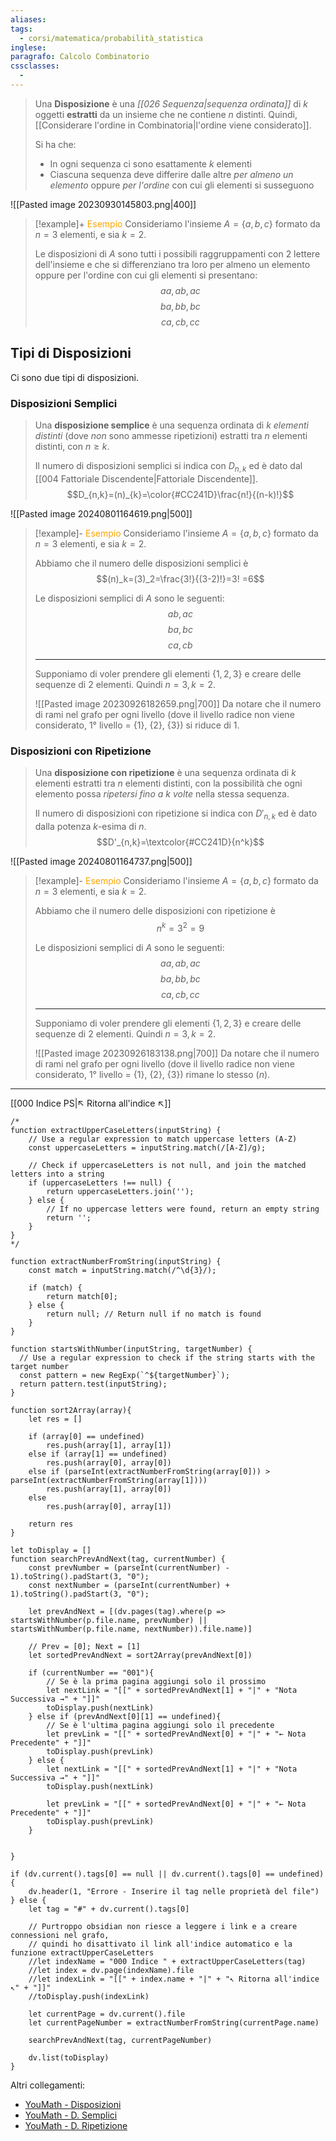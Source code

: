 ```yaml
---
aliases: 
tags:
  - corsi/matematica/probabilità_statistica
inglese: 
paragrafo: Calcolo Combinatorio
cssclasses:
  - 
---
```

>Una **Disposizione** è una *[[026 Sequenza|sequenza ordinata]]* di $k$ oggetti **estratti** da un insieme che ne contiene $n$ distinti. Quindi, [[Considerare l'ordine in Combinatoria|l'ordine viene considerato]].
>
>Si ha che:
>- In ogni sequenza ci sono esattamente $k$ elementi
>- Ciascuna sequenza deve differire dalle altre *per almeno un elemento* oppure *per l'ordine* con cui gli elementi si susseguono

![[Pasted image 20230930145803.png|400]]

> [!example]+ <font color="orange">Esempio</font>
>Consideriamo l'insieme $A=\{a,b,c\}$ formato da $n=3$ elementi, e sia $k=2$.
>
>Le disposizioni di $A$ sono tutti i possibili raggruppamenti con 2 lettere dell'insieme e che si differenziano tra loro per almeno un elemento oppure per l'ordine con cui gli elementi si presentano:
>$$aa,ab,ac$$ $$ba,bb,bc$$ $$ca,cb,cc$$


## Tipi di Disposizioni
Ci sono due tipi di disposizioni.

### Disposizioni Semplici
>Una **disposizione semplice** è una sequenza ordinata di *$k$ elementi distinti* (dove *non* sono ammesse ripetizioni) estratti tra $n$ elementi distinti, con $n\ge k$.
>
>Il numero di disposizioni semplici si indica con $D_{n,k}$ ed è dato dal [[004 Fattoriale Discendente|Fattoriale Discendente]].
>$$D_{n,k}=(n)_{k}=\color{#CC241D}\frac{n!}{(n-k)!}$$

![[Pasted image 20240801164619.png|500]]


> [!example]- <font color="orange">Esempio</font>
>Consideriamo l'insieme $A=\{a,b,c\}$ formato da $n=3$ elementi, e sia $k=2$.
>
>Abbiamo che il numero delle disposizioni semplici è 
>$$(n)_k=(3)_2=\frac{3!}{(3-2)!}=3! =6$$
>
>Le disposizioni semplici di $A$ sono le seguenti:
>$$ab,ac$$ $$ba,bc$$ $$ca,cb$$
>
>---
> Supponiamo di voler prendere gli elementi $\{1,2,3\}$ e creare delle sequenze di 2 elementi. Quindi $n=3, k=2$.
> 
> ![[Pasted image 20230926182659.png|700]]
> Da notare che il numero di rami nel grafo per ogni livello (dove il livello radice non viene considerato, 1° livello = {1}, {2}, {3}) si riduce di 1.

### Disposizioni con Ripetizione
>Una **disposizione con ripetizione** è una sequenza ordinata di $k$ elementi estratti tra $n$ elementi distinti, con la possibilità che ogni elemento possa *ripetersi fino a $k$ volte* nella stessa sequenza.
>
>Il numero di disposizioni con ripetizione si indica con $D'_{n,k}$ ed è dato dalla potenza $k$-esima di $n$.
>$$D'_{n,k}=\textcolor{#CC241D}{n^k}$$

![[Pasted image 20240801164737.png|500]]

> [!example]- <font color="orange">Esempio</font>
>Consideriamo l'insieme $A=\{a,b,c\}$ formato da $n=3$ elementi, e sia $k=2$.
>
>Abbiamo che il numero delle disposizioni con ripetizione è 
>$$n^k = 3^2=9$$
>
>Le disposizioni semplici di $A$ sono le seguenti:
>$$aa,ab,ac$$ $$ba,bb,bc$$ $$ca,cb,cc$$
>
>---
> Supponiamo di voler prendere gli elementi $\{1,2,3\}$ e creare delle sequenze di 2 elementi. Quindi $n=3, k=2$.
> 
> ![[Pasted image 20230926183138.png|700]]
> Da notare che il numero di rami nel grafo per ogni livello (dove il livello radice non viene considerato, 1° livello = {1}, {2}, {3}) rimane lo stesso ($n$).

___
[[000 Indice PS|↖ Ritorna all'indice ↖]]

```dataviewjs
/*
function extractUpperCaseLetters(inputString) {
	// Use a regular expression to match uppercase letters (A-Z)
	const uppercaseLetters = inputString.match(/[A-Z]/g);
	
	// Check if uppercaseLetters is not null, and join the matched letters into a string
	if (uppercaseLetters !== null) {
		return uppercaseLetters.join('');
	} else {
	    // If no uppercase letters were found, return an empty string
	    return '';
	}
}
*/

function extractNumberFromString(inputString) {
	const match = inputString.match(/^\d{3}/);
	
	if (match) {
		return match[0];
	} else {
		return null; // Return null if no match is found
	}
}

function startsWithNumber(inputString, targetNumber) {
  // Use a regular expression to check if the string starts with the target number
  const pattern = new RegExp(`^${targetNumber}`);
  return pattern.test(inputString);
}

function sort2Array(array){
	let res = []
	
	if (array[0] == undefined)
		res.push(array[1], array[1])
	else if (array[1] == undefined)
		res.push(array[0], array[0])
	else if (parseInt(extractNumberFromString(array[0])) > parseInt(extractNumberFromString(array[1])))
		res.push(array[1], array[0])
	else
		res.push(array[0], array[1])
	
	return res
}

let toDisplay = []
function searchPrevAndNext(tag, currentNumber) {
	const prevNumber = (parseInt(currentNumber) - 1).toString().padStart(3, "0");
	const nextNumber = (parseInt(currentNumber) + 1).toString().padStart(3, "0");
	
	let prevAndNext = [(dv.pages(tag).where(p => startsWithNumber(p.file.name, prevNumber) || startsWithNumber(p.file.name, nextNumber)).file.name)]
	
	// Prev = [0]; Next = [1]
	let sortedPrevAndNext = sort2Array(prevAndNext[0])
	
	if (currentNumber == "001"){ 
		// Se è la prima pagina aggiungi solo il prossimo
		let nextLink = "[[" + sortedPrevAndNext[1] + "|" + "Nota Successiva →" + "]]"
		toDisplay.push(nextLink)
	} else if (prevAndNext[0][1] == undefined){
		// Se è l'ultima pagina aggiungi solo il precedente
		let prevLink = "[[" + sortedPrevAndNext[0] + "|" + "← Nota Precedente" + "]]"
		toDisplay.push(prevLink)
	} else {
		let nextLink = "[[" + sortedPrevAndNext[1] + "|" + "Nota Successiva →" + "]]"
		toDisplay.push(nextLink)
		
		let prevLink = "[[" + sortedPrevAndNext[0] + "|" + "← Nota Precedente" + "]]"
		toDisplay.push(prevLink)
	}
	
	
}

if (dv.current().tags[0] == null || dv.current().tags[0] == undefined){
	dv.header(1, "Errore - Inserire il tag nelle proprietà del file")
} else {
	let tag = "#" + dv.current().tags[0]

	// Purtroppo obsidian non riesce a leggere i link e a creare connessioni nel grafo,
	// quindi ho disattivato il link all'indice automatico e la funzione extractUpperCaseLetters
	//let indexName = "000 Indice " + extractUpperCaseLetters(tag)
	//let index = dv.page(indexName).file
	//let indexLink = "[[" + index.name + "|" + "↖ Ritorna all'indice ↖" + "]]"
	//toDisplay.push(indexLink)
	
	let currentPage = dv.current().file
	let currentPageNumber = extractNumberFromString(currentPage.name)
	
	searchPrevAndNext(tag, currentPageNumber)
	
	dv.list(toDisplay)
}
```

Altri collegamenti: 
- [YouMath - Disposizioni](https://www.youmath.it/lezioni/probabilita/calcolo-combinatorio/5158-disposizione-matematica.html)
- [YouMath - D. Semplici](https://www.youmath.it/lezioni/probabilita/calcolo-combinatorio/1214-disposizione-semplice.html)
- [YouMath - D. Ripetizione](https://www.youmath.it/lezioni/probabilita/calcolo-combinatorio/1215-disposizioni-con-ripetizione.html)